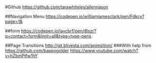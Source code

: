 #Github https://github.com/tarawhiteley/allennason

##Navigation Menu https://codepen.io/williamjamesclark/pen/Fdkcy?page=1&

##form
https://codepen.io/jaycbrf/pen/iBszr?q=contact+form&limit=all&type=type-pens

##Page Transitions
http://git.blivesta.com/animsition/
###With help from
https://github.com/bappygolder
https://www.youtube.com/watch?v=hZbmPtfw1hY
